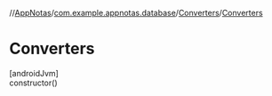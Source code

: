 //[AppNotas](../../../index.md)/[com.example.appnotas.database](../index.md)/[Converters](index.md)/[Converters](-converters.md)

# Converters

[androidJvm]\
constructor()
